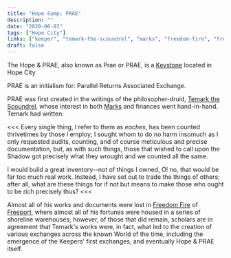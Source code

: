 ```yaml
---
title: "Hope &amp; PRAE"
description: ""
date: "2020-06-03"
tags: ["Hope City"]
links: ["keeper", "temark-the-scoundrel", "marks", "freedom-fire", "freeport"]
draft: false
---
```


The Hope & PRAE, also known as Prae or PRAE, is a [Keystone](/notes/keeper/) located in Hope City

PRAE is an initialism for:  Parallel Returns Associated Exchange.

PRAE was first created in the writings of the philosopher-druid, [Temark the Scoundrel](/notes/temark-the-scoundrel/), whose interest in both [Marks](/notes/marks/) and finances went hand-in-hand.  Temark had written:

<<<
Every single thing, I refer to them as *eaches*, has been counted thrivetimes by those I employ; I sought whom to do no harm insomuch as I only requested audits, counting, and of course meticulous and precise documentation, but, as with such things, those that wished to call upon the Shadow got precisely what they wrought and we counted all the same.  

I would build a great inventory--not of things I owned, O! no, that would be far too much real work.  Instead, I have set out to trade the things of others; after all, what are these things for if not but means to make those who ought to be rich precisely thus?
<<<

Almost all of his works and documents were lost in [Freedom Fire](/notes/freedom-fire/) of [Freeport](/notes/freeport/), where almost all of his fortunes were housed in a series of shoreline warehouses; however, of those that did remain, scholars are in agreement that Temark's works were, in fact, what led to the creation of various exchanges across the known World of the time, including the emergence of the Keepers' first exchanges, and eventually Hope & PRAE itself.
